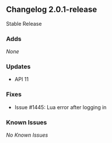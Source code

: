 ## Changelog 2.0.1-release

Stable Release

### Adds
_None_

### Updates
* API 11

### Fixes
* Issue #1445: Lua error after logging in

### Known Issues
_No Known Issues_
